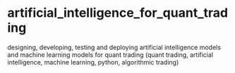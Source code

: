 # artificial_intelligence_for_quant_trading
designing, developing, testing and deploying artificial intelligence models and machine learning models for quant trading (quant trading, artificial intelligence, machine learning, python, algorithmic trading)
